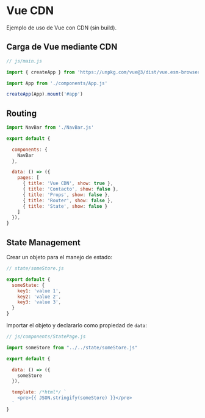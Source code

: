 # Vue CDN

Ejemplo de uso de Vue con CDN (sin build).


## Carga de Vue mediante CDN

```js
// js/main.js

import { createApp } from 'https://unpkg.com/vue@3/dist/vue.esm-browser.js'

import App from './components/App.js'

createApp(App).mount('#app')
```

## Routing

```js
import NavBar from './NavBar.js'

export default {

  components: {
    NavBar
  },

  data: () => ({
    pages: [
      { title: 'Vue CDN', show: true },
      { title: 'Contacto', show: false },
      { title: 'Props', show: false },
      { title: 'Router', show: false },
      { title: 'State', show: false }
    ]
  }),
}
```

## State Management

Crear un objeto para el manejo de estado:

```js
// state/someStore.js

export default {
  someState: {
    key1: 'value 1',
    key2: 'value 2',
    key3: 'value 3',
  }
}
```

Importar el objeto y declararlo como propiedad de `data`:

```js
// js/components/StatePage.js

import someStore from "../../state/someStore.js"

export default {

  data: () => ({
    someStore
  }),

  template: /*html*/ `
    <pre>{{ JSON.stringify(someStore) }}</pre>  
  `
}
```



